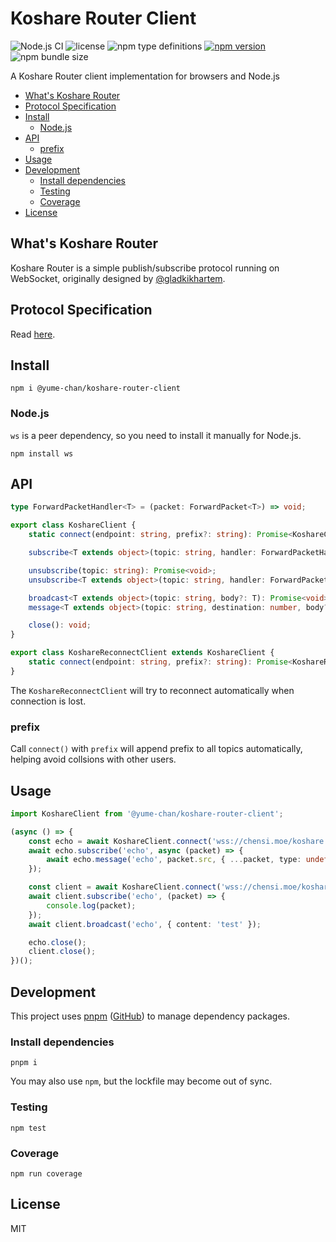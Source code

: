 # Koshare Router Client

![Node.js CI](https://github.com/yume-chan/koshare-router-client-js/workflows/Node.js%20CI/badge.svg)
![license](https://img.shields.io/npm/l/@yume-chan/koshare-router-client)
![npm type definitions](https://img.shields.io/npm/types/@yume-chan/koshare-router-client)
[![npm version](https://img.shields.io/npm/v/@yume-chan/koshare-router-client)](https://www.npmjs.com/package/@yume-chan/koshare-router-client)
![npm bundle size](https://img.shields.io/bundlephobia/min/@yume-chan/koshare-router-client)

A Koshare Router client implementation for browsers and Node.js

- [What's Koshare Router](#whats-koshare-router)
- [Protocol Specification](#protocol-specification)
- [Install](#install)
  - [Node.js](#nodejs)
- [API](#api)
  - [prefix](#prefix)
- [Usage](#usage)
- [Development](#development)
  - [Install dependencies](#install-dependencies)
  - [Testing](#testing)
  - [Coverage](#coverage)
- [License](#license)

## What's Koshare Router

Koshare Router is a simple publish/subscribe protocol running on WebSocket, originally designed by [@gladkikhartem](https://github.com/gladkikhartem).

## Protocol Specification

Read [here](https://github.com/yume-chan/koshare-router-nodejs/blob/master/docs/protocol-specification.md).

## Install

``` shell
npm i @yume-chan/koshare-router-client
```

### Node.js

`ws` is a peer dependency, so you need to install it manually for Node.js.

``` shell
npm install ws
```

## API

``` ts
type ForwardPacketHandler<T> = (packet: ForwardPacket<T>) => void;

export class KoshareClient {
    static connect(endpoint: string, prefix?: string): Promise<KoshareClient>;

    subscribe<T extends object>(topic: string, handler: ForwardPacketHandler<T>): Promise<void>;

    unsubscribe(topic: string): Promise<void>;
    unsubscribe<T extends object>(topic: string, handler: ForwardPacketHandler<T>): Promise<void>;

    broadcast<T extends object>(topic: string, body?: T): Promise<void>;
    message<T extends object>(topic: string, destination: number, body?: T): Promise<void>;

    close(): void;
}

export class KoshareReconnectClient extends KoshareClient {
    static connect(endpoint: string, prefix?: string): Promise<KoshareReconnectClient>;
}
```

The `KoshareReconnectClient` will try to reconnect automatically when connection is lost.

### prefix

Call `connect()` with `prefix` will append prefix to all topics automatically, helping avoid collsions with other users.

## Usage

``` ts
import KoshareClient from '@yume-chan/koshare-router-client';

(async () => {
    const echo = await KoshareClient.connect('wss://chensi.moe/koshare');
    await echo.subscribe('echo', async (packet) => {
        await echo.message('echo', packet.src, { ...packet, type: undefined, topic: undefined, src: undefined, dst: undefined });
    });

    const client = await KoshareClient.connect('wss://chensi.moe/koshare');
    await client.subscribe('echo', (packet) => {
        console.log(packet);
    });
    await client.broadcast('echo', { content: 'test' });

    echo.close();
    client.close();
})();
```

## Development

This project uses [pnpm](https://pnpm.js.org/) ([GitHub](https://github.com/pnpm/pnpm)) to manage dependency packages.

### Install dependencies

``` shell
pnpm i
```

You may also use `npm`, but the lockfile may become out of sync.

### Testing

``` shell
npm test
```

### Coverage

``` shell
npm run coverage
```

## License

MIT
